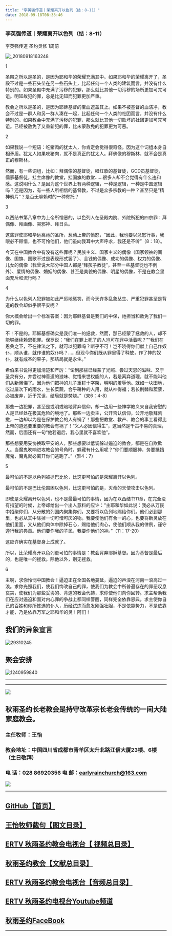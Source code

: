 ```yaml
---
title: "李英强传道丨荣耀离开以色列（结：8-11）"
date: 2018-09-18T08:33:46
---
```


### 李英强传道丨荣耀离开以色列（结：8-11）

李英强传道  圣约灵修  1周前

![_20180918163248](https://user-images.githubusercontent.com/37917810/45674874-8d7f8800-bb60-11e8-96d1-e7a92aabaf4d.jpg)

1
 
圣殿之所以是圣的，是因为耶和华的荣耀充满其中。如果耶和华的荣耀离开了，圣殿不过是一些石头垒在另一些石头上，比起任何一个人类的建筑而言，并没有什么特别的。如果圣殿中充满了污秽的犯罪，那么就比其他一切污秽的场所更加可咒可诅。明知故犯的罪，总是比无知而犯罪更加严重。
 
教会之所以是圣的，是因为耶稣基督的宝血遮盖其上。如果不被基督的血洁净，教会不过是一群人和另一群人凑在一起，比起任何一个人类的社团而言，并没有什么特别的。如果教会中充满了污秽的犯罪，那么就比其他一切败坏的社团更加可咒可诅。已经被赦免了又重新犯的罪，比未蒙赦免的犯罪更为可恶。
 
2
 
如果我说一个短语：吃猪肉的犹太人，你肯定会觉得很奇怪。因为这个词组本身自相矛盾。犹太人如果吃猪肉，就不是真正的犹太人。拜佛像的穆斯林，就不会是真正的穆斯林。
 
然而，有一些词组，比如：拜偶像的基督徒，唱红歌的基督徒，GCD员基督徒，儒家基督徒，挂主席像的教堂，挂国旗的教堂……很多人却不会觉得有什么违和感。这说明什么？是因为这个世界上有两种逻辑，一种是逻辑，一种是中国逻辑吗？还是因为，有一些人所相信的基督教，不过是众多宗教的一种？甚至只是“精神鸦片”？是百无聊赖时的一种寄托？
 
3
 
以西结书第八章中为上帝所憎恶的，以色列人在圣殿内院、外院所犯的四宗罪：拜偶像、拜画像、哭邪神、拜日头。
 
这些罪使耶和华远离祂的圣所，惹动上帝的愤怒，“因此，我也要以忿怒行事，我眼必不顾惜，也不可怜他们，他们虽向我耳中大声呼求，我还是不听”（8：18）。
 
今天在中国教会中有没有这些罪呢？民族主义、国家主义的偶像（国家领袖的画像、国旗、国歌不过是表现形式罢了）、金钱的偶像、成功的偶像、权力的偶像、儿女的偶像（我曾说大部分中国人都是“拜孩子教徒”，甚至一些基督徒也不例外）、爱情的偶像、婚姻的偶像、甚至是美貌的偶像、明星的偶像，不是在教会里面充斥和流行吗？
 
4
 
为什么以色列人犯罪被如此严厉地惩罚，而今天许多乱象丛生、严重犯罪甚至是背道的教会却似乎很平安呢？
 
你大概会给出一个标准答案：因为耶稣基督是我们的中保，祂担当和赦免了我们一切的罪。
 
不！不是的。耶稣基督确实是我们唯一的拯救，然而，那已经蒙了拯救的人，却不能够继续赖恩犯罪。保罗说：“我们在罪上死了的人岂可在罪中活着呢？”“我们在恩典之下，不在律法之下，就可以犯罪吗？断乎不可！岂不晓得你们献上自己作奴仆，顺从谁，就作谁的奴仆吗？……但现今你们既从罪里得了释放，作了神的奴仆，就有成圣的果子，那结局就是永生。”
 
希伯来书说得更加清楚和严厉：“论到那些已经蒙了光照、尝过天恩的滋味、又于圣灵有分，并尝过神善道的滋味、觉悟来世权能的人，若是离弃道理，就不能叫他们从新懊悔了。因为他们把神的儿子重钉十字架，明明的羞辱他。就如一块田地，吃过屡次下的雨水，生长菜蔬，合乎耕种的人用，就从神得福；若长荆棘和蒺藜，必被废弃，近于咒诅，结局就是焚烧。”（来6：4-8）
 
那些一边犯罪，甚至是或明或暗地背弃信仰，却一边用一些神学教义来自我安慰的人是已经处在极其危险的境地了。那些一边卖主，公开否认信仰，公开地敬拜凯撒，一边却以为是在保护教会的人有祸了！那些把教堂、教产、教会的事工看得比上帝的道还要重要的教会有祸了！“义人必因信得生”，这当然是千古不易的真理，然而，后面还有一句“他若退后，我心里就不喜欢他”。
 
那些想要用妥协换取平安的人，那些想要以低调躲过逼迫的教会，都是在自欺欺人。当魔鬼吹响进攻教会的号角时，躲藏有什么用呢？“你们要顺服神，务要抵挡魔鬼，魔鬼就必离开你们逃跑了。”（雅4：7）
 
5
 
最可怕的不是以色列被掳巴比伦，比这更可怕的是荣耀离开以色列。
 
最可怕的不是巴比伦围困以色列，比这更可怕的是，灭命的天使攻击以色列。
 
即使是荣耀离开以色列，也不是最最可怕的事情，因为在以西结书11章，在完全没有指望的时候，上帝却给出一个出人意料的应许：“主耶和华如此说：我必从万民中招聚你们，从分散的列国内聚集你们，又要将以色列地赐给你们。他们必到那里，也必从其中除掉一切可憎可厌的物。我要使他们有合一的心，也要将新灵放在他们里面，又从他们肉体中除掉石心，赐给他们肉心，使他们顺从我的律例，谨守遵行我的典章。他们要作我的子民，我要作他们的神。”（11：17-20）
 
这应许确实在基督身上成就了。
 
所以，比荣耀离开以色列更可怕的事情是：教会背弃耶稣基督。因为基督是最后的，也是唯一的拯救。除他以外，别无拯救。
 
6
 
主啊，求你怜悯中国教会！逼迫正在全国各地蔓延，逼迫的声浪在河南一浪高过一浪。求你光照我们，使我们悔改自己的罪，使我们为教会中所普遍存在的罪恶叹息哀哭，使我们为那些妥协的、背道的教会代祷，求你使他们向你回转。求主帮助我们在应对逼迫和面对内心罪的争战上都同样警醒，同样完全依靠恩典。求主使你自己的百姓和你所拣选的仆人，历经试炼而愈发刚强壮胆，不是依靠势力，不是依靠才能，乃是依靠万军之耶和华的灵！阿们！


## 我们的异象宣言


![29310245](https://user-images.githubusercontent.com/37917810/40770705-0e303450-64ee-11e8-8a68-01700194500a.jpg)


## 聚会安排 


![1240959840](https://user-images.githubusercontent.com/37917810/40770738-27f07d3c-64ee-11e8-960f-42a2758933a3.jpg)


------------------------------------------------------------------------------------------------------------
------------------------------------------------------------------------------------------------------------
<img src="http://ww1.sinaimg.cn/large/00763B6bgy1fpvojilplcj308008074j.jpg"/>



## 秋雨圣约长老教会是持守改革宗长老会传统的一间大陆家庭教会。 

###  主任牧师：王怡 
###  教会地址：中国四川省成都市青羊区太升北路江信大厦23楼、6楼（主日敬拜）
###  电        话：028 86920356           电        邮：earlyrainchurch@163.com
<img src="http://ww1.sinaimg.cn/large/00763B6bly1fq11ea2huhg304201qgm0.gif"/>


------------------------------------------------------------------------------------------------------------

## [GitHub【首页】](https://github.com/chengduqiuyu/-/issues)

## [王怡牧师截句【图文目录】](https://github.com/chengduqiuyu/-/issues/31)

## [ERTV 秋雨圣约教会电视台【 视频总目录】](https://github.com/chengduqiuyu/-/issues/16)

## [秋雨圣约教会【文献总目录】](https://github.com/chengduqiuyu/-/issues/15)

## [ERTV 秋雨圣约教会电视台【音频总目录】](https://github.com/chengduqiuyu/-/issues/13)

##  [ERTV 秋雨圣约电视台Youtube频道](https://www.youtube.com/channel/UCn7IF7YEKrgKi0LaCsX8YCg/about)

## [秋雨圣约FaceBook](https://www.facebook.com/church.earlyraincovenant)
------------------------------------------------------------------------------------------------------------

